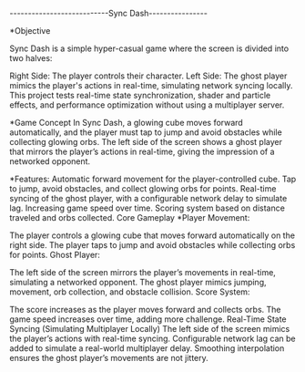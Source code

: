 ---------------------------Sync Dash----------------

*Objective

Sync Dash is a simple hyper-casual game where the screen is divided into two halves:

Right Side: The player controls their character.
Left Side: The ghost player mimics the player's actions in real-time, simulating network syncing locally.
This project tests real-time state synchronization, shader and particle effects, and performance optimization without using a multiplayer server.

*Game Concept
In Sync Dash, a glowing cube moves forward automatically, and the player must tap to jump and avoid obstacles while collecting glowing orbs. The left side of the screen shows a ghost player that mirrors the player’s actions in real-time, giving the impression of a networked opponent.

*Features:
Automatic forward movement for the player-controlled cube.
Tap to jump, avoid obstacles, and collect glowing orbs for points.
Real-time syncing of the ghost player, with a configurable network delay to simulate lag.
Increasing game speed over time.
Scoring system based on distance traveled and orbs collected.
Core Gameplay
*Player Movement:

The player controls a glowing cube that moves forward automatically on the right side.
The player taps to jump and avoid obstacles while collecting orbs for points.
Ghost Player:

The left side of the screen mirrors the player’s movements in real-time, simulating a networked opponent.
The ghost player mimics jumping, movement, orb collection, and obstacle collision.
Score System:

The score increases as the player moves forward and collects orbs.
The game speed increases over time, adding more challenge.
Real-Time State Syncing (Simulating Multiplayer Locally)
The left side of the screen mimics the player’s actions with real-time syncing.
Configurable network lag can be added to simulate a real-world multiplayer delay.
Smoothing interpolation ensures the ghost player’s movements are not jittery.
